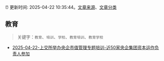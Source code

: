 :alarm_clock: 更新时间: 2025-04-22 10:35:44。[文章来源](/README.md)、[文章分类](/TAGS.md)

## 教育


> 关键字：`教育`、`培训`、`学校`、`教育培训`、`教育学校`



- [2025-04-22-上交所举办央企市值管理专题培训-近50家央企集团资本运作负责人参加](https://www.cls.cn/detail/2011476) 
